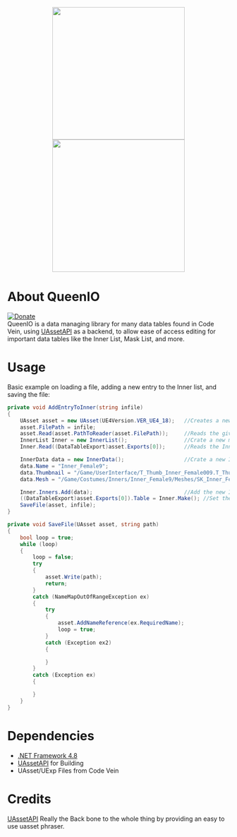 <p align="center">
    <img src="https://github.com/VelouriasMoon/QueenIO/blob/main/Images/LogoLight.png#gh-light-mode-only" width="300"/>
    <img src="https://github.com/VelouriasMoon/QueenIO/blob/main/Images/LogoDark.png#gh-dark-mode-only" width="300"/>
</p>

# About QueenIO
[![Donate](https://img.shields.io/badge/Donate-PayPal-green.svg)](https://www.paypal.com/donate?hosted_button_id=7LVCJCM9LNQ2W)<br/>
QueenIO is a data managing library for many data tables found in Code Vein, using [UAssetAPI](https://github.com/atenfyr/UAssetAPI) as a backend, to allow ease of access editing for important data tables like the Inner List, Mask List, and more.

# Usage
Basic example on loading a file, adding a new entry to the Inner list, and saving the file:
```cs
private void AddEntryToInner(string infile)
{
    UAsset asset = new UAsset(UE4Version.VER_UE4_18);   //Creates a new memory struct for a uasset
    asset.FilePath = infile;
    asset.Read(asset.PathToReader(asset.FilePath));     //Reads the given uasset
    InnerList Inner = new InnerList();                  //Crate a new memory struct for the Inner list 
    Inner.Read((DataTableExport)asset.Exports[0]);      //Reads the Inner List data from the uasset

    InnerData data = new InnerData();                   //Crate a new Inner object and add some data
    data.Name = "Inner_Female9";
    data.Thumbnail = "/Game/UserInterface/T_Thumb_Inner_Female009.T_Thumb_Inner_Female009";
    data.Mesh = "/Game/Costumes/Inners/Inner_Female9/Meshes/SK_Inner_Female9.SK_Inner_Female9";

    Inner.Inners.Add(data);                             //Add the new Inner to the Inner List
    ((DataTableExport)asset.Exports[0]).Table = Inner.Make(); //Set the Data Table as the New Inner List
    SaveFile(asset, infile);
}

private void SaveFile(UAsset asset, string path)
{
    bool loop = true;
    while (loop)
    {
        loop = false;
        try
        {
            asset.Write(path);
            return;
        }
        catch (NameMapOutOfRangeException ex)
        {
            try
            {
                asset.AddNameReference(ex.RequiredName);
                loop = true;
            }
            catch (Exception ex2)
            {

            }
        }
        catch (Exception ex)
        {

        }
    }
}
```

# Dependencies
- [.NET Framework 4.8](https://dotnet.microsoft.com/download/dotnet-framework)  
- [UAssetAPI](https://github.com/atenfyr/UAssetAPI) for Building
- UAsset/UExp Files from Code Vein

# Credits
[UAssetAPI](https://github.com/atenfyr/UAssetAPI) Really the Back bone to the whole thing by providing an easy to use uasset phraser.
